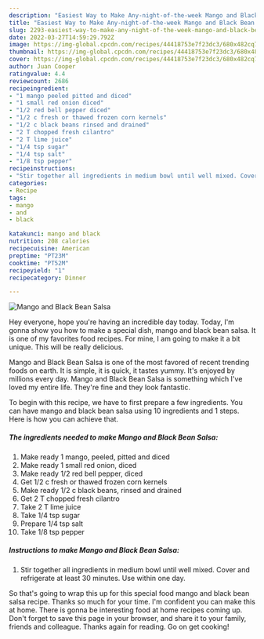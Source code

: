 ```yaml
---
description: "Easiest Way to Make Any-night-of-the-week Mango and Black Bean Salsa"
title: "Easiest Way to Make Any-night-of-the-week Mango and Black Bean Salsa"
slug: 2293-easiest-way-to-make-any-night-of-the-week-mango-and-black-bean-salsa
date: 2022-03-27T14:59:29.792Z
image: https://img-global.cpcdn.com/recipes/44418753e7f23dc3/680x482cq70/mango-and-black-bean-salsa-recipe-main-photo.jpg
thumbnail: https://img-global.cpcdn.com/recipes/44418753e7f23dc3/680x482cq70/mango-and-black-bean-salsa-recipe-main-photo.jpg
cover: https://img-global.cpcdn.com/recipes/44418753e7f23dc3/680x482cq70/mango-and-black-bean-salsa-recipe-main-photo.jpg
author: Juan Cooper
ratingvalue: 4.4
reviewcount: 2686
recipeingredient:
- "1 mango peeled pitted and diced"
- "1 small red onion diced"
- "1/2 red bell pepper diced"
- "1/2 c fresh or thawed frozen corn kernels"
- "1/2 c black beans rinsed and drained"
- "2 T chopped fresh cilantro"
- "2 T lime juice"
- "1/4 tsp sugar"
- "1/4 tsp salt"
- "1/8 tsp pepper"
recipeinstructions:
- "Stir together all ingredients in medium bowl until well mixed. Cover and refrigerate at least 30 minutes. Use within one day."
categories:
- Recipe
tags:
- mango
- and
- black

katakunci: mango and black 
nutrition: 208 calories
recipecuisine: American
preptime: "PT23M"
cooktime: "PT52M"
recipeyield: "1"
recipecategory: Dinner

---
```



![Mango and Black Bean Salsa](https://img-global.cpcdn.com/recipes/44418753e7f23dc3/680x482cq70/mango-and-black-bean-salsa-recipe-main-photo.jpg)

Hey everyone, hope you're having an incredible day today. Today, I'm gonna show you how to make a special dish, mango and black bean salsa. It is one of my favorites food recipes. For mine, I am going to make it a bit unique. This will be really delicious.



Mango and Black Bean Salsa is one of the most favored of recent trending foods on earth. It is simple, it is quick, it tastes yummy. It's enjoyed by millions every day. Mango and Black Bean Salsa is something which I've loved my entire life. They're fine and they look fantastic.


To begin with this recipe, we have to first prepare a few ingredients. You can have mango and black bean salsa using 10 ingredients and 1 steps. Here is how you can achieve that.

<!--inarticleads1-->

##### The ingredients needed to make Mango and Black Bean Salsa:

1. Make ready 1 mango, peeled, pitted and diced
1. Make ready 1 small red onion, diced
1. Make ready 1/2 red bell pepper, diced
1. Get 1/2 c fresh or thawed frozen corn kernels
1. Make ready 1/2 c black beans, rinsed and drained
1. Get 2 T chopped fresh cilantro
1. Take 2 T lime juice
1. Take 1/4 tsp sugar
1. Prepare 1/4 tsp salt
1. Take 1/8 tsp pepper




<!--inarticleads2-->

##### Instructions to make Mango and Black Bean Salsa:

1. Stir together all ingredients in medium bowl until well mixed. Cover and refrigerate at least 30 minutes. Use within one day.




So that's going to wrap this up for this special food mango and black bean salsa recipe. Thanks so much for your time. I'm confident you can make this at home. There is gonna be interesting food at home recipes coming up. Don't forget to save this page in your browser, and share it to your family, friends and colleague. Thanks again for reading. Go on get cooking!
